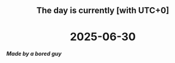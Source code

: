 <h2 align=center>The day is currently [with UTC+0]</h2>
<h1 align=center><!--TIME BEGIN-->2025-06-30<!--TIME END--></h1>
<h5>Made by a bored guy</h5>
